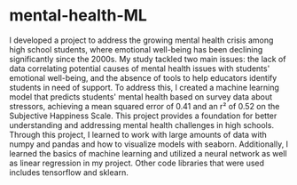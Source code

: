 # mental-health-ML
I developed a project to address the growing mental health crisis among high school students, where emotional well-being has been declining significantly since the 2000s. My study tackled two main issues: the lack of data correlating potential causes of mental health issues with students' emotional well-being, and the absence of tools to help educators identify students in need of support. To address this, I created a machine learning model that predicts students' mental health based on survey data about stressors, achieving a mean squared error of 0.41 and an r² of 0.52 on the Subjective Happiness Scale. This project provides a foundation for better understanding and addressing mental health challenges in high schools.
Through this project, I learned to work with large amounts of data with numpy and pandas and how to visualize models with seaborn. Additionally, I learned the basics of machine learning and utilized a neural network as well as linear regression in my project. Other code libraries that were used includes tensorflow and sklearn.
